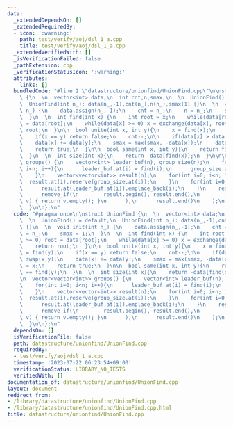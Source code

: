 ```yaml
---
data:
  _extendedDependsOn: []
  _extendedRequiredBy:
  - icon: ':warning:'
    path: test/verify/aoj/dsl_1_a.cpp
    title: test/verify/aoj/dsl_1_a.cpp
  _extendedVerifiedWith: []
  _isVerificationFailed: false
  _pathExtension: cpp
  _verificationStatusIcon: ':warning:'
  attributes:
    links: []
  bundledCode: "#line 2 \"datastructure/unionfind/UnionFind.cpp\"\n\nstruct UnionFind\
    \ {\n  \n  vector<int> data;\n  int cnt,n,smax;\n  \n  UnionFind() = default;\n\
    \  UnionFind(int n_): data(n_,-1),cnt(n_),n(n_),smax(1) {}\n  \n  void init(int\
    \ n_) {\n    data.assign(n_,-1);\n    cnt = n_;\n    n = n_;\n    smax = 1;\n\
    \  }\n  \n  int find(int x) {\n    int root = x;\n    while(data[root] >= 0) root\
    \ = data[root];\n    while(data[x] >= 0) x = exchange(data[x], root);\n    return\
    \ root;\n  }\n\n  bool unite(int x, int y){\n    x = find(x);\n    y = find(y);\n\
    \    if(x == y) return false;\n    cnt--;\n\n    if(data[x] > data[y]) swap(x,y);\n\
    \    data[x] += data[y];\n    smax = max(smax, -data[x]);\n    data[y] = x;\n\
    \    return true;\n  }\n\n  bool same(int x, int y){\n    return find(x) == find(y);\n\
    \  }\n  \n  int size(int x){\n    return -data[find(x)];\n  }\n\n\n  vector<vector<int>>\
    \ groups() {\n    vector<int> leader_buf(n), group_size(n);\n    for(int i=0;\
    \ i<n; i++){\n      leader_buf.at(i) = find(i);\n      group_size.at(leader_buf.at(i))++;\n\
    \    }\n    vector<vector<int>> result(n);\n    for(int i=0; i<n; i++){\n    \
    \  result.at(i).reserve(group_size.at(i));\n    }\n    for(int i=0; i<n; i++){\n\
    \      result.at(leader_buf.at(i)).emplace_back(i);\n    }\n    result.erase(\n\
    \      remove_if(\n        result.begin(), result.end(),\n        [&](const vector<int>&\
    \ v) { return v.empty(); }\n      ),\n      result.end()\n    );\n    return result;\n\
    \  }\n\n};\n"
  code: "#pragma once\n\nstruct UnionFind {\n  \n  vector<int> data;\n  int cnt,n,smax;\n\
    \  \n  UnionFind() = default;\n  UnionFind(int n_): data(n_,-1),cnt(n_),n(n_),smax(1)\
    \ {}\n  \n  void init(int n_) {\n    data.assign(n_,-1);\n    cnt = n_;\n    n\
    \ = n_;\n    smax = 1;\n  }\n  \n  int find(int x) {\n    int root = x;\n    while(data[root]\
    \ >= 0) root = data[root];\n    while(data[x] >= 0) x = exchange(data[x], root);\n\
    \    return root;\n  }\n\n  bool unite(int x, int y){\n    x = find(x);\n    y\
    \ = find(y);\n    if(x == y) return false;\n    cnt--;\n\n    if(data[x] > data[y])\
    \ swap(x,y);\n    data[x] += data[y];\n    smax = max(smax, -data[x]);\n    data[y]\
    \ = x;\n    return true;\n  }\n\n  bool same(int x, int y){\n    return find(x)\
    \ == find(y);\n  }\n  \n  int size(int x){\n    return -data[find(x)];\n  }\n\n\
    \n  vector<vector<int>> groups() {\n    vector<int> leader_buf(n), group_size(n);\n\
    \    for(int i=0; i<n; i++){\n      leader_buf.at(i) = find(i);\n      group_size.at(leader_buf.at(i))++;\n\
    \    }\n    vector<vector<int>> result(n);\n    for(int i=0; i<n; i++){\n    \
    \  result.at(i).reserve(group_size.at(i));\n    }\n    for(int i=0; i<n; i++){\n\
    \      result.at(leader_buf.at(i)).emplace_back(i);\n    }\n    result.erase(\n\
    \      remove_if(\n        result.begin(), result.end(),\n        [&](const vector<int>&\
    \ v) { return v.empty(); }\n      ),\n      result.end()\n    );\n    return result;\n\
    \  }\n\n};\n"
  dependsOn: []
  isVerificationFile: false
  path: datastructure/unionfind/UnionFind.cpp
  requiredBy:
  - test/verify/aoj/dsl_1_a.cpp
  timestamp: '2023-07-22 06:23:54+09:00'
  verificationStatus: LIBRARY_NO_TESTS
  verifiedWith: []
documentation_of: datastructure/unionfind/UnionFind.cpp
layout: document
redirect_from:
- /library/datastructure/unionfind/UnionFind.cpp
- /library/datastructure/unionfind/UnionFind.cpp.html
title: datastructure/unionfind/UnionFind.cpp
---
```


